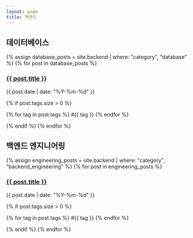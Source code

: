 ```yaml
---
layout: page
title: 백엔드
---
```


## 데이터베이스

{% assign database_posts = site.backend | where: "category", "database" %}
{% for post in database_posts %}
  <h3><a href="{{ post.url | relative_url }}">{{ post.title }}</a></h3>
  <p>{{ post.date | date: "%Y-%m-%d" }}</p>
  {% if post.tags.size > 0 %}
    <p>
      {% for tag in post.tags %}
        <span>#{{ tag }}</span>
      {% endfor %}
    </p>
  {% endif %}
{% endfor %}

## 백엔드 엔지니어링

{% assign engineering_posts = site.backend | where: "category", "backend_engineering" %}
{% for post in engineering_posts %}
  <h3><a href="{{ post.url | relative_url }}">{{ post.title }}</a></h3>
  <p>{{ post.date | date: "%Y-%m-%d" }}</p>
  {% if post.tags.size > 0 %}
    <p>
      {% for tag in post.tags %}
        <span>#{{ tag }}</span>
      {% endfor %}
    </p>
  {% endif %}
{% endfor %}

